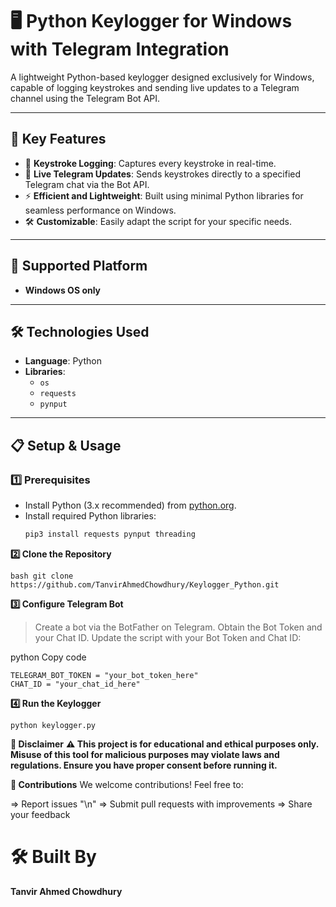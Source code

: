 # 🖥️ Python Keylogger for Windows with Telegram Integration  

A lightweight Python-based keylogger designed exclusively for Windows, capable of logging keystrokes and sending live updates to a Telegram channel using the Telegram Bot API.  

---

## 🔑 Key Features  
- 📝 **Keystroke Logging**: Captures every keystroke in real-time.  
- 📡 **Live Telegram Updates**: Sends keystrokes directly to a specified Telegram chat via the Bot API.  
- ⚡ **Efficient and Lightweight**: Built using minimal Python libraries for seamless performance on Windows.  
- 🛠️ **Customizable**: Easily adapt the script for your specific needs.

---

## 🛑 Supported Platform  
- **Windows OS only**  

---

## 🛠️ Technologies Used  
- **Language**: Python  
- **Libraries**:  
  - `os`  
  - `requests`  
  - `pynput`  

---

## 📋 Setup & Usage  

### 1️⃣ Prerequisites  
- Install Python (3.x recommended) from [python.org](https://www.python.org/).  
- Install required Python libraries:  
  ```bash  
  pip3 install requests pynput threading


**2️⃣ Clone the Repository**

```bash git clone https://github.com/TanvirAhmedChowdhury/Keylogger_Python.git ```


**3️⃣ Configure Telegram Bot**
 > Create a bot via the BotFather on Telegram.
 > Obtain the Bot Token and your Chat ID. 
 > Update the script with your Bot Token and Chat ID:

python
Copy code
```
TELEGRAM_BOT_TOKEN = "your_bot_token_here"  
CHAT_ID = "your_chat_id_here"
```

**4️⃣ Run the Keylogger**
```
python keylogger.py

```

**📜 Disclaimer**
**⚠️ This project is for educational and ethical purposes only.
Misuse of this tool for malicious purposes may violate laws and regulations. Ensure you have proper consent before running it.**

**🤝 Contributions**
We welcome contributions! Feel free to:

=> Report issues "\n"
=> Submit pull requests with improvements
=> Share your feedback


<h1>🛠️ Built By</h1>

**Tanvir Ahmed Chowdhury**


